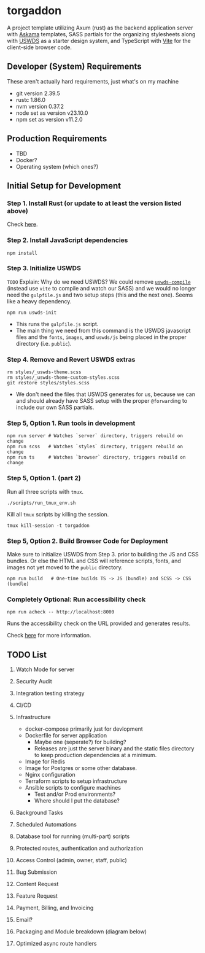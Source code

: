 # torgaddon

A project template utilizing Axum (rust) as the backend application server with [Askama](https://github.com/askama-rs/askama) templates, SASS partials for the organizing stylesheets along with [USWDS](https://designsystem.digital.gov/) as a starter design system, and TypeScript with [Vite](https://vite.dev/) for the client-side browser code.

## Developer (System) Requirements

These aren't actually hard requirements, just what's on my machine

- git version 2.39.5
- rustc 1.86.0
- nvm version 0.37.2
- node set as version v23.10.0
- npm set as version v11.2.0

## Production Requirements

- TBD
- Docker?
- Operating system (which ones?)

## Initial Setup for Development

### Step 1. Install Rust (or update to at least the version listed above)

Check [here](https://doc.rust-lang.org/book/ch01-01-installation.html#installing-rustup-on-linux-or-macos).

### Step 2. Install JavaScript dependencies

```shell
npm install
```

### Step 3. Initialize USWDS

`TODO` Explain: Why do we need USWDS? We could remove [`uswds-compile`](https://github.com/uswds/uswds-compile) (instead use `vite` to compile and watch our SASS) and we would no longer need the `gulpfile.js` and two setup steps (this and the next one). Seems like a heavy dependency.

```shell
npm run uswds-init
```

- This runs the `gulpfile.js` script.
- The main thing we need from this command is the USWDS javascript files and the `fonts`, `images`, and `uswds/js` being placed in the proper directory (i.e. `public`).

### Step 4. Remove and Revert USWDS extras

```shell
rm styles/_uswds-theme.scss
rm styles/_uswds-theme-custom-styles.scss
git restore styles/styles.scss
```

- We don't need the files that USWDS generates for us, because we can and should already have SASS setup with the proper `@forward`ing to include our own SASS partials.

### Step 5, Option 1. Run tools in development

```shell
npm run server # Watches `server` directory, triggers rebuild on change
npm run scss   # Watches `styles` directory, triggers rebuild on change
npm run ts     # Watches `browser` directory, triggers rebuild on change
```

### Step 5, Option 1. (part 2)

Run all three scripts with `tmux`.

```shell
./scripts/run_tmux_env.sh
```

Kill all `tmux` scripts by killing the session.

```shell
tmux kill-session -t torgaddon
```

### Step 5, Option 2. Build Browser Code for Deployment

Make sure to initialize USWDS from Step 3. prior to building the JS and CSS bundles. Or else the HTML and CSS will reference scripts, fonts, and images not yet moved to the `public` directory.

```shell
npm run build   # One-time builds TS -> JS (bundle) and SCSS -> CSS (bundle)
```

### Completely Optional: Run accessibility check

```shell
npm run acheck -- http://localhost:8000
```

Runs the accessibility check on the URL provided and generates results.

Check [here](https://www.npmjs.com/package/accessibility-checker#Configuration) for more information.

## TODO List

1. Watch Mode for server
1. Security Audit
1. Integration testing strategy

1. CI/CD
1. Infrastructure

   - docker-compose primarily just for devlopment
   - Dockerfile for server application
     - Maybe one (seperate?) for building?
     - Releases are just the server binary and the static files directory to keep production dependencies at a minimum.
   - Image for Redis
   - Image for Postgres or some other database.
   - Nginx configuration
   - Terraform scripts to setup infrastructure
   - Ansible scripts to configure machines
     - Test and/or Prod environments?
     - Where should I put the database?

1. Background Tasks
1. Scheduled Automations

1. Database tool for running (multi-part) scripts

1. Protected routes, authentication and authorization
1. Access Control (admin, owner, staff, public)

1. Bug Submission
1. Content Request
1. Feature Request
1. Payment, Billing, and Invoicing

1. Email?

1. Packaging and Module breakdown (diagram below)
1. Optimized async route handlers
